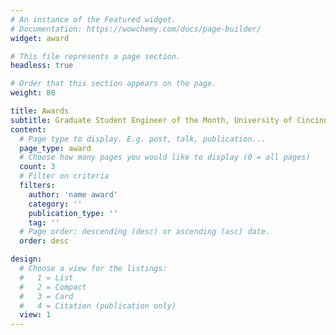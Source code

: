 ```yaml
---
# An instance of the Featured widget.
# Documentation: https://wowchemy.com/docs/page-builder/
widget: award

# This file represents a page section.
headless: true

# Order that this section appears on the page.
weight: 80

title: Awards
subtitle: Graduate Student Engineer of the Month, University of Cincinnati  
content: 
  # Page type to display. E.g. post, talk, publication...
  page_type: award
  # Choose how many pages you would like to display (0 = all pages)
  count: 3
  # Filter on criteria
  filters:
    author: 'name award'
    category: ''
    publication_type: ''
    tag: ''
  # Page order: descending (desc) or ascending (asc) date.
  order: desc

design:
  # Choose a view for the listings:
  #   1 = List
  #   2 = Compact
  #   3 = Card
  #   4 = Citation (publication only)
  view: 1
---
```

